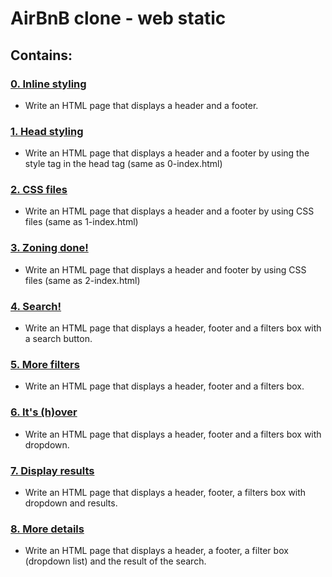 # AirBnB clone - web static

## Contains:

### [0. Inline styling](./0-index.html)

- Write an HTML page that displays a header and a footer.

### [1. Head styling](./1-index.html)

- Write an HTML page that displays a header and a footer by using the style tag in the head tag (same as 0-index.html)

### [2. CSS files](./2-index.html)

- Write an HTML page that displays a header and a footer by using CSS files (same as 1-index.html)

### [3. Zoning done!](./3-index.html)

- Write an HTML page that displays a header and footer by using CSS files (same as 2-index.html)

### [4. Search!](./4-index.html)

- Write an HTML page that displays a header, footer and a filters box with a search button.

### [5. More filters](./5-index.html)

- Write an HTML page that displays a header, footer and a filters box.

### [6. It's (h)over](./6-index.html)

- Write an HTML page that displays a header, footer and a filters box with dropdown.

### [7. Display results](./7-index.html)

- Write an HTML page that displays a header, footer, a filters box with dropdown and results.

### [8. More details](./8-index.html)

- Write an HTML page that displays a header, a footer, a filter box (dropdown list) and the result of the search.

